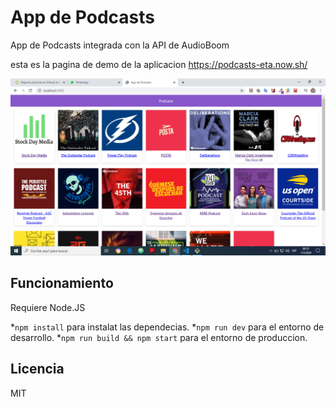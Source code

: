 # App de Podcasts

App de Podcasts integrada con la API de AudioBoom

esta es la pagina de demo de la aplicacion https://podcasts-eta.now.sh/

![Captura](./.readme-static/podcasts.png)

## Funcionamiento

Requiere Node.JS

*`npm install` para instalat las dependecias.
*`npm run dev` para el entorno de desarrollo.
*`npm run build && npm start` para el entorno de produccion.

## Licencia

MIT
